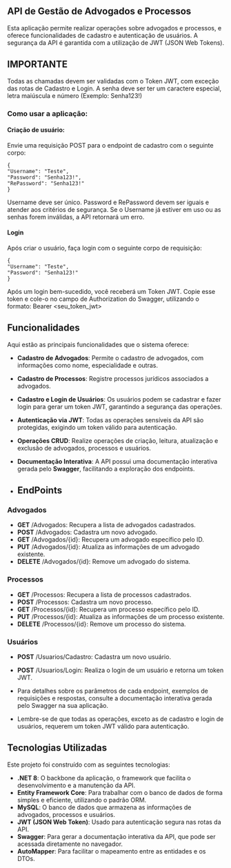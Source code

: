 ## API de Gestão de Advogados e Processos
Esta aplicação permite realizar operações sobre advogados e processos, e oferece funcionalidades de cadastro e autenticação de usuários. A segurança da API é garantida com a utilização de JWT (JSON Web Tokens).

## IMPORTANTE
Todas as chamadas devem ser validadas com o Token JWT, com exceção das rotas de Cadastro e Login.
A senha deve ser ter um caractere especial, letra maiúscula e número (Exemplo: Senha123!)

### Como usar a aplicação:

#### Criação de usuário:
Envie uma requisição POST para o endpoint de cadastro com o seguinte corpo:

    { 
    "Username": "Teste",
    "Password": "Senha123!",
    "RePassword": "Senha123!"
    }
  
Username deve ser único.
Password e RePassword devem ser iguais e atender aos critérios de segurança.
Se o Username já estiver em uso ou as senhas forem inválidas, a API retornará um erro.

#### Login
Após criar o usuário, faça login com o seguinte corpo de requisição:

    {
    "Username": "Teste",
    "Password": "Senha123!"
    }

  
Após um login bem-sucedido, você receberá um Token JWT. Copie esse token e cole-o no campo de Authorization do Swagger, utilizando o formato:
Bearer <seu_token_jwt>

## Funcionalidades

Aqui estão as principais funcionalidades que o sistema oferece:

- **Cadastro de Advogados**: Permite o cadastro de advogados, com informações como nome, especialidade e outras.
- **Cadastro de Processos**: Registre processos jurídicos associados a advogados.
- **Cadastro e Login de Usuários**: Os usuários podem se cadastrar e fazer login para gerar um token JWT, garantindo a segurança das operações.
- **Autenticação via JWT**: Todas as operações sensíveis da API são protegidas, exigindo um token válido para autenticação.
- **Operações CRUD**: Realize operações de criação, leitura, atualização e exclusão de advogados, processos e usuários.
- **Documentação Interativa**: A API possui uma documentação interativa gerada pelo **Swagger**, facilitando a exploração dos endpoints.

- ## EndPoints

### Advogados

- **GET** /Advogados: Recupera a lista de advogados cadastrados.
- **POST** /Advogados: Cadastra um novo advogado.
- **GET** /Advogados/{id}: Recupera um advogado específico pelo ID.
- **PUT** /Advogados/{id}: Atualiza as informações de um advogado existente.
- **DELETE** /Advogados/{id}: Remove um advogado do sistema.

### Processos

- **GET** /Processos: Recupera a lista de processos cadastrados.
- **POST** /Processos: Cadastra um novo processo.
- **GET** /Processos/{id}: Recupera um processo específico pelo ID.
- **PUT** /Processos/{id}: Atualiza as informações de um processo existente.
- **DELETE** /Processos/{id}: Remove um processo do sistema.
 
### Usuários

- **POST** /Usuarios/Cadastro: Cadastra um novo usuário.
- **POST** /Usuarios/Login: Realiza o login de um usuário e retorna um token JWT.
- Para detalhes sobre os parâmetros de cada endpoint, exemplos de requisições e respostas, consulte a documentação interativa gerada pelo Swagger na sua aplicação.

- Lembre-se de que todas as operações, exceto as de cadastro e login de usuários, requerem um token JWT válido para autenticação.

## Tecnologias Utilizadas

Este projeto foi construído com as seguintes tecnologias:

- **.NET 8**: O backbone da aplicação, o framework que facilita o desenvolvimento e a manutenção da API.
- **Entity Framework Core**: Para trabalhar com o banco de dados de forma simples e eficiente, utilizando o padrão ORM.
- **MySQL**: O banco de dados que armazena as informações de advogados, processos e usuários.
- **JWT (JSON Web Token)**: Usado para autenticação segura nas rotas da API.
- **Swagger**: Para gerar a documentação interativa da API, que pode ser acessada diretamente no navegador.
- **AutoMapper**: Para facilitar o mapeamento entre as entidades e os DTOs.



